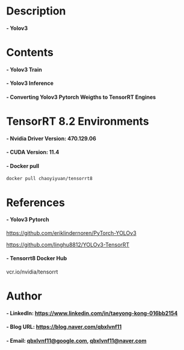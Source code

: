 
Description
=============

#### - Yolov3

Contents
=============

#### - Yolov3 Train
#### - Yolov3 Inference
#### - Converting Yolov3 Pytorch Weigths to TensorRT Engines 

TensorRT 8.2 Environments
=============

#### - Nvidia Driver Version: 470.129.06
#### - CUDA Version: 11.4

#### - Docker pull
```
docker pull chaoyiyuan/tensorrt8
```

References
=============

#### - Yolov3 Pytorch

https://github.com/eriklindernoren/PyTorch-YOLOv3

https://github.com/linghu8812/YOLOv3-TensorRT

#### - Tensorrt8 Docker Hub

vcr.io/nvidia/tensorrt

Author
=============

#### - LinkedIn: https://www.linkedin.com/in/taeyong-kong-016bb2154

#### - Blog URL: https://blog.naver.com/qbxlvnf11

#### - Email: qbxlvnf11@google.com, qbxlvnf11@naver.com
